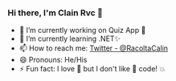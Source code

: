 ### Hi there, I'm Clain Rvc 👋

- 🔭 I’m currently working on Quiz App :star2:
- 🌱 I’m currently learning .NET✨ 
- 📫 How to reach me: [Twitter - @RacoltaCalin](https://twitter.com/RacoltaCalin)
- 😄 Pronouns: He/His 
- ⚡ Fun fact: I love :spaghetti: but I don't like :spaghetti: code! :boom:
